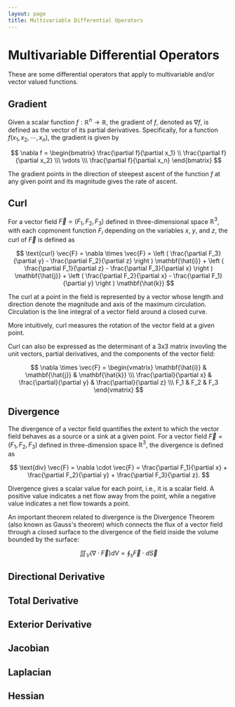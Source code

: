 ```yaml
---
layout: page
title: Multivariable Differential Operators
---
```


# Multivariable Differential Operators

These are some differential operators that apply to multivariable and/or vector valued functions.

## Gradient

Given a scalar function $f : \mathbb{R}^n \to \mathbb{R}$, the gradient of $f$, denoted as $\nabla f$, is defined as the vector of its partial derivatives. Specifically, for a function $f(x_1, x_2, \cdots, x_n)$, the gradient is given by

$$ \nabla f = \begin{bmatrix} \frac{\partial f}{\partial x_1} \\  \frac{\partial f}{\partial x_2} \\\ \vdots \\\ \frac{\partial f}{\partial x_n} \end{bmatrix} $$

The gradient points in the direction of steepest ascent of the function $f$ at any given point and its magnitude gives the rate of ascent.

## Curl

For a vector field $\vec{F} = (F_1, F_2, F_3)$ defined in three-dimensional space $\mathbb{R}^3$, with each copmonent function $F_i$ depending on the variables $x$, $y$, and $z$, the curl of $\vec{F}$ is defined as

$$ \text{curl} \vec{F} = \nabla \times \vec{F} = \left ( \frac{\partial F_3}{\partial y} - \frac{\partial F_2}{\partial z} \right ) \mathbf{\hat{i}} + \left ( \frac{\partial F_1}{\partial z} - \frac{\partial F_3}{\partial x} \right ) \mathbf{\hat{j}} + \left ( \frac{\partial F_2}{\partial x} - \frac{\partial F_1}{\partial y} \right ) \mathbf{\hat{k}} $$

The curl at a point in the field is represented by a vector whose length and direction denote the magnitude and axis of the maximum circulation. Circulation is the line integral of a vector field around a closed curve.

More intuitively, curl measures the rotation of the vector field at a given point.

Curl can also be expressed as the determinant of a 3x3 matrix invovling the unit vectors, partial derivatives, and the components of the vector field:

$$ \nabla \times \vec{F} = \begin{vmatrix} \mathbf{\hat{i}} & \mathbf{\hat{j}} & \mathbf{\hat{k}}  \\\ \frac{\partial}{\partial x} & \frac{\partial}{\partial y} & \frac{\partial}{\partial z} \\\ F_1 & F_2 & F_3  \end{vmatrix} $$

## Divergence

The divergence of a vector field quantifies the extent to which the vector field behaves as a source or a sink at a given point. For a vector field $\vec{F} = (F_1, F_2, F_3)$ defined in three-dimension space $\mathbb{R}^3$, the divergence is defined as

$$ \text{div} \vec{F} = \nabla \cdot \vec{F} = \frac{\partial F_1}{\partial x} + \frac{\partial F_2}{\partial y} + \frac{\partial F_3}{\partial z}. $$

Divergence gives a scalar value for each point, i.e., it is a scalar field. A positive value indicates a net flow away from the point, while a negative value indicates a net flow towards a point.

An important theorem related to divergence is the Divergence Theorem (also known as Gauss's theorem) which connects the flux of a vector field through a closed surface to the divergence of the field inside the volume bounded by the surface:


$$ \iiint_V (\nabla \cdot \vec{F}) dV = \oint_s \vec{F} \cdot d\vec{S} $$ 

## Directional Derivative

## Total Derivative

## Exterior Derivative

## Jacobian

## Laplacian

## Hessian

